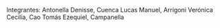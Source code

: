 Integrantes:
    Antonella Denisse, Cuenca
    Lucas Manuel, Arrigoni
    Verónica Cecilia, Cao
    Tomás Ezequiel, Campanella